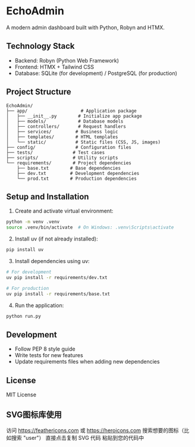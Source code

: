 # EchoAdmin

A modern admin dashboard built with Python, Robyn and HTMX.

## Technology Stack

- Backend: Robyn (Python Web Framework)
- Frontend: HTMX + Tailwind CSS
- Database: SQLite (for development) / PostgreSQL (for production)

## Project Structure

```
EchoAdmin/
├── app/                    # Application package
│   ├── __init__.py        # Initialize app package
│   ├── models/            # Database models
│   ├── controllers/       # Request handlers
│   ├── services/         # Business logic
│   ├── templates/        # HTML templates
│   └── static/           # Static files (CSS, JS, images)
├── config/               # Configuration files
├── tests/               # Test cases
├── scripts/             # Utility scripts
└── requirements/        # Project dependencies
    ├── base.txt        # Base dependencies
    ├── dev.txt         # Development dependencies
    └── prod.txt        # Production dependencies
```

## Setup and Installation

1. Create and activate virtual environment:
```bash
python -m venv .venv
source .venv/bin/activate  # On Windows: .venv\Scripts\activate
```

2. Install uv (if not already installed):
```bash
pip install uv
```

3. Install dependencies using uv:
```bash
# For development
uv pip install -r requirements/dev.txt

# For production
uv pip install -r requirements/base.txt
```

4. Run the application:
```bash
python run.py
```

## Development

- Follow PEP 8 style guide
- Write tests for new features
- Update requirements files when adding new dependencies

## License

MIT License

## SVG图标库使用

访问 https://feathericons.com 或 https://heroicons.com
搜索想要的图标（比如搜索 "user"）
直接点击复制 SVG 代码
粘贴到您的代码中